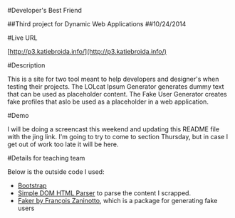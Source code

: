 #Developer's Best Friend

##Third project for Dynamic Web Applications
##10/24/2014

#Live URL

[http://p3.katiebroida.info/](http://p3.katiebroida.info/)

#Description

This is a site for two tool meant to help developers and designer's when testing their projects. The LOLcat Ipsum Generator generates dummy text that can be used as placeholder content. The Fake User Generator creates fake profiles that aslo be used as a placeholder in a web application.

#Demo

I will be doing a screencast this weekend and updating this README file with the jing link. I'm going to try to come to section Thursday, but in case I get out of work too late it will be here.

#Details for teaching team

Below is the outside code I used:
* [Bootstrap](http://getbootstrap.com/)
* [Simple DOM HTML Parser](http://simplehtmldom.sourceforge.net/) to parse the content I scrapped.
* [Faker by François Zaninotto](https://packagist.org/packages/fzaninotto/faker), which is a package for generating fake users